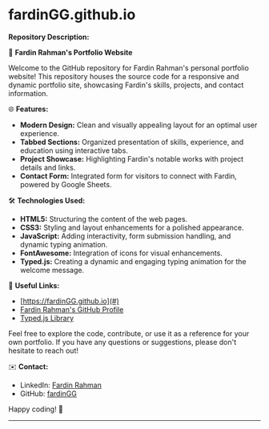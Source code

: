 # fardinGG.github.io


**Repository Description:**

🚀 **Fardin Rahman's Portfolio Website**

Welcome to the GitHub repository for Fardin Rahman's personal portfolio website! This repository houses the source code for a responsive and dynamic portfolio site, showcasing Fardin's skills, projects, and contact information.

🌐 **Features:**
- **Modern Design:** Clean and visually appealing layout for an optimal user experience.
- **Tabbed Sections:** Organized presentation of skills, experience, and education using interactive tabs.
- **Project Showcase:** Highlighting Fardin's notable works with project details and links.
- **Contact Form:** Integrated form for visitors to connect with Fardin, powered by Google Sheets.

🛠️ **Technologies Used:**
- **HTML5:** Structuring the content of the web pages.
- **CSS3:** Styling and layout enhancements for a polished appearance.
- **JavaScript:** Adding interactivity, form submission handling, and dynamic typing animation.
- **FontAwesome:** Integration of icons for visual enhancements.
- **Typed.js:** Creating a dynamic and engaging typing animation for the welcome message.

🔗 **Useful Links:**
- [https://fardinGG.github.io](#) 
- [Fardin Rahman's GitHub Profile](https://github.com/fardinGG)
- [Typed.js Library](https://github.com/mattboldt/typed.js/)

Feel free to explore the code, contribute, or use it as a reference for your own portfolio. If you have any questions or suggestions, please don't hesitate to reach out!

✉️ **Contact:**
- LinkedIn: [Fardin Rahman](https://www.linkedin.com/in/mfardinrahman/)
- GitHub: [fardinGG](https://github.com/fardinGG)

Happy coding! 🚀

---
